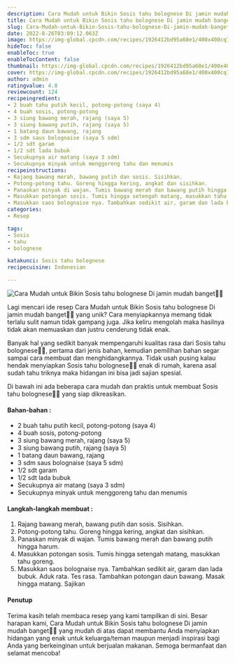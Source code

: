 ```yaml
---
description: Cara Mudah untuk Bikin Sosis tahu bolognese Di jamin mudah banget"
title: Cara Mudah untuk Bikin Sosis tahu bolognese Di jamin mudah banget
slug: Cara-Mudah-untuk-Bikin-Sosis-tahu-bolognese-Di-jamin-mudah-banget
date: 2022-8-26T03:09:12.063Z
image: https://img-global.cpcdn.com/recipes/1926412bd95a68e1/400x400cq70/photo.jpg
hideToc: false
enableToc: true
enableTocContent: false
thumbnail: https://img-global.cpcdn.com/recipes/1926412bd95a68e1/400x400cq70/photo.jpg
cover: https://img-global.cpcdn.com/recipes/1926412bd95a68e1/400x400cq70/photo.jpg
author: admin
ratingvalue: 4.8
reviewcount: 124
recipeingredient:
- 2 buah tahu putih kecil, potong-potong (saya 4)
- 4 buah sosis, potong-potong
- 3 siung bawang merah, rajang (saya 5)
- 3 siung bawang putih, rajang (saya 5)
- 1 batang daun bawang, rajang
- 3 sdm saus bolognaise (saya 5 sdm)
- 1/2 sdt garam
- 1/2 sdt lada bubuk
- Secukupnya air matang (saya 3 sdm)
- Secukupnya minyak untuk menggoreng tahu dan menumis
recipeinstructions:
- Rajang bawang merah, bawang putih dan sosis. Sisihkan.
- Potong-potong tahu. Goreng hingga kering, angkat dan sisihkan.
- Panaskan minyak di wajan. Tumis bawang merah dan bawang putih hingga harum.
- Masukkan potongan sosis. Tumis hingga setengah matang, masukkan tahu goreng.
- Masukkan saos bolognaise nya. Tambahkan sedikit air, garam dan lada bubuk. Aduk rata. Tes rasa. Tambahkan potongan daun bawang. Masak hingga matang. Sajikan
categories:
- Resep

tags:
- Sosis
- tahu
- bolognese

katakunci: Sosis tahu bolognese
recipecuisine: Indonesian

---
```


![Cara Mudah untuk Bikin Sosis tahu bolognese Di jamin mudah banget👩‍🍳](https://img-global.cpcdn.com/recipes/1926412bd95a68e1/400x400cq70/photo.jpg)

Lagi mencari ide resep Cara Mudah untuk Bikin Sosis tahu bolognese Di jamin mudah banget👩‍🍳 yang unik? Cara menyiapkannya memang tidak terlalu sulit namun tidak gampang juga. Jika keliru mengolah maka hasilnya tidak akan memuaskan dan justru cenderung tidak enak.

Banyak hal yang sedikit banyak mempengaruhi kualitas rasa dari Sosis tahu bolognese👩‍🍳, pertama dari jenis bahan, kemudian pemilihan bahan segar sampai cara membuat dan menghidangkannya. Tidak usah pusing kalau hendak menyiapkan Sosis tahu bolognese👩‍🍳 enak di rumah, karena asal sudah tahu triknya maka hidangan ini bisa jadi sajian spesial.

Di bawah ini ada beberapa cara mudah dan praktis untuk membuat Sosis tahu bolognese👩‍🍳 yang siap dikreasikan.

<!--inarticleads1-->

#### Bahan-bahan :

- 2 buah tahu putih kecil, potong-potong (saya 4)
- 4 buah sosis, potong-potong
- 3 siung bawang merah, rajang (saya 5)
- 3 siung bawang putih, rajang (saya 5)
- 1 batang daun bawang, rajang
- 3 sdm saus bolognaise (saya 5 sdm)
- 1/2 sdt garam
- 1/2 sdt lada bubuk
- Secukupnya air matang (saya 3 sdm)
- Secukupnya minyak untuk menggoreng tahu dan menumis

<!--inarticleads2-->

#### Langkah-langkah membuat :

1. Rajang bawang merah, bawang putih dan sosis. Sisihkan.
1. Potong-potong tahu. Goreng hingga kering, angkat dan sisihkan.
1. Panaskan minyak di wajan. Tumis bawang merah dan bawang putih hingga harum.
1. Masukkan potongan sosis. Tumis hingga setengah matang, masukkan tahu goreng.
1. Masukkan saos bolognaise nya. Tambahkan sedikit air, garam dan lada bubuk. Aduk rata. Tes rasa. Tambahkan potongan daun bawang. Masak hingga matang. Sajikan

#### Penutup

Terima kasih telah membaca resep yang kami tampilkan di sini. Besar harapan kami, Cara Mudah untuk Bikin Sosis tahu bolognese Di jamin mudah banget👩‍🍳 yang mudah di atas dapat membantu Anda menyiapkan hidangan yang enak untuk keluarga/teman maupun menjadi inspirasi bagi Anda yang berkeinginan untuk berjualan makanan. Semoga bermanfaat dan selamat mencoba!